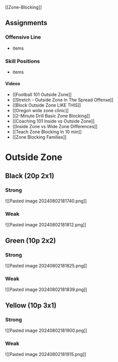 [[Zone-Blocking]]

## Assignments

### Offensive Line
- items

### Skill Positions
- items

#### Videos
- [[Football 101 Outside Zone]]
- [[Stretch - Outside Zone In The Spread Offense]]
- [[Block Outside Zone LIKE THIS]]
- [[Oregon wide zone clinic]]
- [[2-Minute Drill Basic Zone Blocking]]
- [[Coaching 101 Inside vs Outside Zone]]
- [[Inside Zone vs Wide Zone Differences]]
- [[Teach Zone Blocking In 10 min]]
- [[Zone Blocking Families]]
# Outside Zone

## Black (20p 2x1)

### Strong
![[Pasted image 20240802181740.png]]

### Weak
![[Pasted image 20240802181812.png]]

## Green (10p 2x2)

### Strong
![[Pasted image 20240802181825.png]]

### Weak
![[Pasted image 20240802181839.png]]

## Yellow (10p 3x1)

### Strong
![[Pasted image 20240802181900.png]]

### Weak
![[Pasted image 20240802181915.png]]